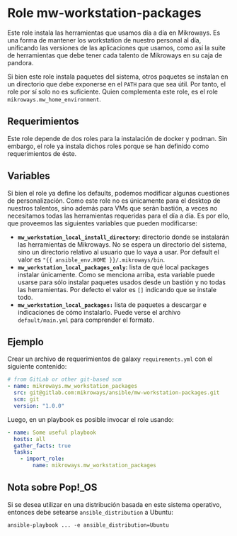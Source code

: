 # Role mw-workstation-packages

Este role instala las herramientas que usamos día a día en Mikroways. Es una
forma de mantener los workstation de nuestro personal al día, unificando las
versiones de las aplicaciones que usamos, como así la suite de herramientas que
debe tener cada talento de Mikroways en su caja de pandora.

Si bien este role instala paquetes del sistema, otros paquetes se instalan en un
directorio que debe exponerse en el `PATH` para que sea útil. Por tanto, el role
por sí solo no es suficiente. Quien complementa este role, es el role
`mikroways.mw_home_environment`.

## Requerimientos

Este role depende de dos roles para la instalación de docker y podman. Sin
embargo, el role ya instala dichos roles porque se han definido como
requerimientos de éste.

## Variables

Si bien el role ya define los defaults, podemos modificar algunas cuestiones de
personalización. Como este role no es únicamente para el desktop de nuestros
talentos, sino además para VMs que serán bastión, a veces no necesitamos todas
las herramientas requeridas para el día a día. Es por ello, que proveemos las
siguientes variables que pueden modificarse:

* **`mw_workstation_local_install_directory`:** directorio donde se instalarán
    las herramientas de Mikroways. No se espera un directorio del sistema, sino
    un directorio relativo al usuario que lo vaya a usar. Por default el valor
    es `"{{ ansible_env.HOME }}/.mikroways/bin`.
* **`mw_workstation_local_packages_only`:**  lista de qué local packages
  instalar únicamente. Como se menciona arriba, esta variable puede usarse para
  sólo instalar paquetes usados desde un bastión y no todas las herramientas. Por
  defecto el valor es `[]` indicando que se instale todo.
* **`mw_workstation_local_packages:`** lista de paquetes a descargar e
  indicaciones de cómo instalarlo. Puede verse el archivo `default/main.yml`
  para comprender el formato.


## Ejemplo

Crear un archivo de requerimientos de galaxy `requirements.yml` con el siguiente
contenido:

```yaml
# from GitLab or other git-based scm
- name: mikroways.mw_workstation_packages
  src: git@gitlab.com:mikroways/ansible/mw-workstation-packages.git
  scm: git
  version: "1.0.0" 
```

Luego, en un playbook es posible invocar el role usando:

```yaml
- name: Some useful playbook
  hosts: all
  gather_facts: true
  tasks:
    - import_role:
        name: mikroways.mw_workstation_packages
```

## Nota sobre Pop!_OS

Si se desea utilizar en una distribución basada en este sistema operativo,
entonces debe setearse `ansible_distribution` a Ubuntu:

```
ansible-playbook ... -e ansible_distribution=Ubuntu
```

